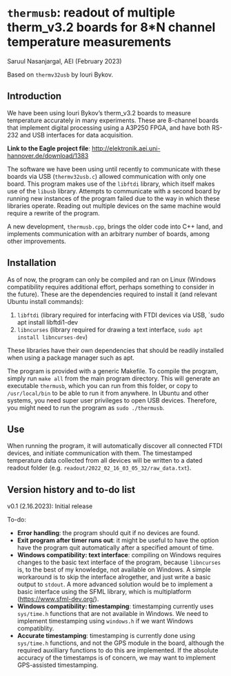 # `thermusb`: readout of multiple therm_v3.2 boards for 8*N channel temperature measurements   
Saruul Nasanjargal, AEI (February 2023)

Based on `thermv32usb` by Iouri Bykov.

## Introduction
We have been using Iouri Bykov’s therm_v3.2 boards to measure temperature accurately in many experiments. These are 8-channel boards that implement digital processing using a A3P250 FPGA, and have both RS-232 and USB interfaces for data acquisition.

**Link to the Eagle project file**: http://elektronik.aei.uni-hannover.de/download/1383

The software we have been using until recently to communicate with these boards via USB (`thermv32usb.c`) allowed communication with only one board. This program makes use of the `libftdi` library, which itself makes use of the `libusb` library. Attempts to communicate with a second board by running new instances of the program failed due to the way in which these libraries operate. Reading out multiple devices on the same machine would require a rewrite of the program.

A new development, `thermusb.cpp`, brings the older code into C++ land, and implements communication with an arbitrary number of boards, among other improvements.

## Installation
As of now, the program can only be compiled and ran on Linux (Windows compatibility requires additional effort, perhaps something to consider in the future). These are the dependencies required to install it (and relevant Ubuntu install commands):

1. `libftdi` (library required for interfacing with FTDI devices via USB, `sudo apt install libftdi1-dev
2. `libncurses` (library required for drawing a text interface, `sudo apt install libncurses-dev`)

These libraries have their own dependencies that should be readily installed when using a package manager such as apt.

The program is provided with a generic Makefile. To compile the program, simply run `make all` from the main program directory. This will generate an executable `thermusb`, which you can run from this folder, or copy to `/usr/local/bin` to be able to run it from anywhere. In Ubuntu and other systems, you need super user privileges to open USB devices. Therefore, you might need to run the program as `sudo ./thermusb`.

## Use
When running the program, it will automatically discover all connected FTDI devices, and initiate communication with them. The timestamped temperature data collected from all devices will be written to a dated readout folder (e.g. `readout/2022_02_16_03_05_32/raw_data.txt`).

## Version history and to-do list

v0.1 (2.16.2023): Initial release 

To-do:
- **Error handling**: the program should quit if no devices are found.
- **Exit program after timer runs out**: it might be useful to have the option have the program quit automatically after a specified amount of time.
- **Windows compatibility: text interface**: compiling on Windows requires changes to the basic text interface of the program, because `libncurses` is, to the best of my knowledge, not available on Windows. A simple workaround is to skip the interface alrogether, and just write a basic output to `stdout`. A more advanced solution would be to implement a basic interface using the SFML library, which is multiplatform (https://www.sfml-dev.org/).
- **Windows compatibility: timestamping**: timestamping currently uses `sys/time.h` functions that are not available in Windows. We need to implement timestamping using `windows.h` if we want Windows compatiblity.
- **Accurate timestamping**: timestamping is currently done using `sys/time.h` functions, and not the GPS module in the board, although the required auxilliary functions to do this are implemented. If the absolute accuracy of the timestamps is of concern, we may want to implement GPS-assisted timestamping.
